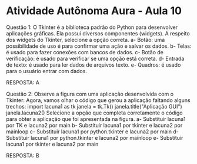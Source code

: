 # Atividade Autônoma Aura - Aula 10

Questão 1: O Tkinter é a biblioteca padrão do Python para desenvolver aplicações gráficas. Ela possui diversos componentes (widgets). A respeito dos widgets do Tkinter, selecione a opção correta.
a- Botão: uma possibilidade de uso é para confirmar uma ação e salvar os dados.
b- Telas: é usado para fazer conexões com bancos de dados.
c- Botão de verificação: é usado para verificar se uma opção está correta.
d- Entrada de texto: é usado para ler dados de arquivos texto.
e- Quadros: é usado para o usuário entrar com dados.

RESPOSTA: A

Questão 2: Observe a figura com uma aplicação desenvolvida com o Tkinter:
Agora, vamos olhar o código que gerou a aplicação faltando alguns trechos:
    import lacuna1 as tk
    janela = tk.Tk()
    janela.title("Aplicação GUI")
    janela.lacuna2()
Selecione a opção que completa corretamente o código para obter a aplicação que foi apresentada na figura.
a- Substituir lacuna1 por TK e lacuna2 por main
b- Substituir lacuna1 por tkinter e lacuna2 por mainloop
c- Substituir lacuna1 por python.tkinter e lacuna2 por main
d- Substituir lacuna1 por python.tkinter e lacuna2 por mainloop
e- Substituir lacuna1 por tkinter e lacuna2 por main

RESPOSTA: B
